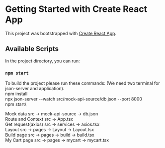 # Getting Started with Create React App

This project was bootstrapped with [Create React App](https://github.com/facebook/create-react-app).

## Available Scripts

In the project directory, you can run:

### `npm start`

To build the project please run these commands: (We need two terminal for json-server and application).\
npm install\
npx json-server --watch src/mock-api-source/db.json --port 8000\
npm start\


Mock data				src -> mock-api-source -> db.json\
Route and Context    	src -> App.tsx\
Get request(axios)		src -> services -> axios.tsx\
Layout					src -> pages -> Layout -> Layout.tsx\
Build page				src -> pages -> build -> build.tsx\
My Cart page			src -> pages -> mycart -> mycart.tsx






